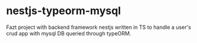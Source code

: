 # nestjs-typeorm-mysql
Fazt project with backend framework nestjs written in TS to handle a user's crud app with mysql DB queried through typeORM. 
